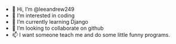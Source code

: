- 👋 Hi, I’m @leeandrew249
- 👀 I’m interested in coding
- 🌱 I’m currently learning Django
- 💞️ I’m looking to collaborate on github
- 📫 I want someone teach me and do some little funny programs.


<!---
leeandrew249/leeandrew249 is a ✨ special ✨ repository because its `README.md` (this file) appears on your GitHub profile.
You can click the Preview link to take a look at your changes.
--->
